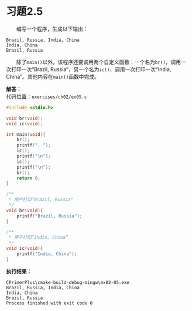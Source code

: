 # 习题2.5

&emsp;&emsp;编写一个程序，生成以下输出：
```
Brazil, Russia, India, China
India, China
Brazil, Russia
```
&emsp;&emsp;除了`main()`以外，该程序还要调用两个自定义函数：一个名为`br()`，调用一次打印一次“Brazil, Russia”，另一个名为`ic()`，调用一次打印一次“India, China”。其他内容在`main()`函数中完成。

**解答：**  
代码位置：`exercises/ch02/ex05.c`
```c
#include <stdio.h>

void br(void);
void ic(void);

int main(void){
    br();
    printf(", ");
    ic();
    printf("\n");
    ic();
    printf("\n");
    br();
    return 0;
}

/**
 * 用户打印"Brazil, Russia"
 */
void br(void){
    printf("Brazil, Russia");
}

/**
 * 用于打印“India, China”
 */
void ic(void){
    printf("India, China");
}
```

**执行结果：**
```
CPrimerPlus\cmake-build-debug-mingw\ex02-05.exe
Brazil, Russia, India, China
India, China
Brazil, Russia
Process finished with exit code 0
```

